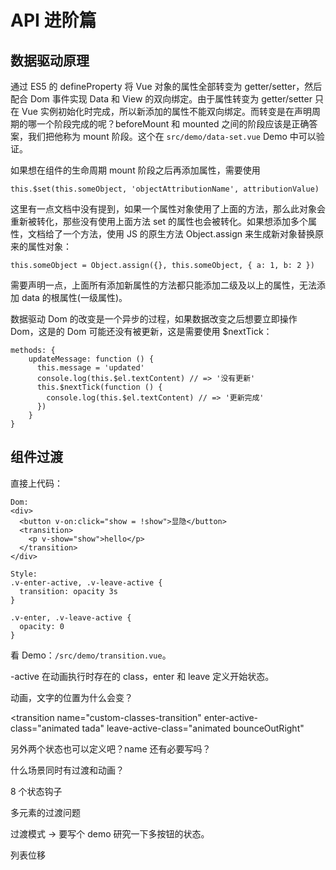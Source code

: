 # API 进阶篇

## 数据驱动原理

通过 ES5 的 defineProperty 将 Vue 对象的属性全部转变为 getter/setter，然后配合 Dom 事件实现 Data 和 View 的双向绑定。由于属性转变为 getter/setter 只在 Vue 实例初始化时完成，所以新添加的属性不能双向绑定。而转变是在声明周期的哪一个阶段完成的呢？beforeMount 和 mounted 之间的阶段应该是正确答案，我们把他称为 mount  阶段。这个在 `src/demo/data-set.vue` Demo 中可以验证。 

如果想在组件的生命周期 mount 阶段之后再添加属性，需要使用 

    this.$set(this.someObject, 'objectAttributionName', attributionValue)

这里有一点文档中没有提到，如果一个属性对象使用了上面的方法，那么此对象会重新被转化，那些没有使用上面方法 set 的属性也会被转化。如果想添加多个属性，文档给了一个方法，使用 JS 的原生方法 Object.assign 来生成新对象替换原来的属性对象：

    this.someObject = Object.assign({}, this.someObject, { a: 1, b: 2 })

需要声明一点，上面所有添加新属性的方法都只能添加二级及以上的属性，无法添加 data 的根属性(一级属性)。

数据驱动 Dom 的改变是一个异步的过程，如果数据改变之后想要立即操作 Dom，这是的 Dom 可能还没有被更新，这是需要使用 $nextTick：

    methods: {
        updateMessage: function () {
          this.message = 'updated'
          console.log(this.$el.textContent) // => '没有更新'
          this.$nextTick(function () {
            console.log(this.$el.textContent) // => '更新完成'
          })
        }
    }

## 组件过渡

直接上代码：

    Dom:
    <div>
      <button v-on:click="show = !show">显隐</button>
      <transition>
        <p v-show="show">hello</p>
      </transition>
    </div>
    
    Style:
    .v-enter-active, .v-leave-active {
      transition: opacity 3s
    }
  
    .v-enter, .v-leave-active {
      opacity: 0
    }

看 Demo：`/src/demo/transition.vue`。

-active 在动画执行时存在的 class，enter 和 leave 定义开始状态。

动画，文字的位置为什么会变？

<transition
    name="custom-classes-transition"
    enter-active-class="animated tada"
    leave-active-class="animated bounceOutRight"
  >

另外两个状态也可以定义吧？name 还有必要写吗？

什么场景同时有过渡和动画？

8 个状态钩子

多元素的过渡问题

过渡模式 -> 要写个 demo 研究一下多按钮的状态。

列表位移


